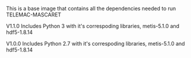 This is a base image that contains all the dependencies needed to run TELEMAC-MASCARET

V1.1.0
Includes Python 3 with it's correspoding libraries, metis-5.1.0 and  hdf5-1.8.14

V1.0.0
Includes Python 2.7 with it's correspoding libraries, metis-5.1.0 and  hdf5-1.8.14